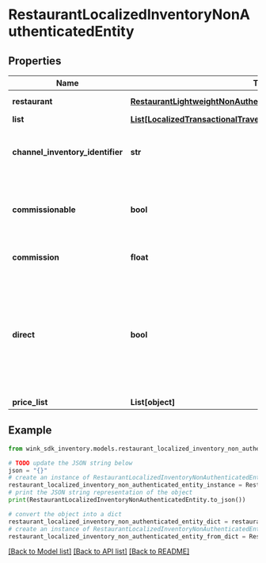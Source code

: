 # RestaurantLocalizedInventoryNonAuthenticatedEntity


## Properties

Name | Type | Description | Notes
------------ | ------------- | ------------- | -------------
**restaurant** | [**RestaurantLightweightNonAuthenticatedEntity**](RestaurantLightweightNonAuthenticatedEntity.md) | Inventory data object | [optional] [readonly] 
**list** | [**List[LocalizedTransactionalTravelInventoryNonAuthenticatedEntity]**](LocalizedTransactionalTravelInventoryNonAuthenticatedEntity.md) |  | [optional] 
**channel_inventory_identifier** | **str** | Channel inventory identifier referencing this record. | [optional] 
**commissionable** | **bool** | Whether this package is commissionable based on the incoming sales channel. | [optional] 
**commission** | **float** | The commission percentage. | [optional] 
**direct** | **bool** | Indicates whether the blocking from sales channel is direct or not. If you are a travel agent doing your own acquiring, this flag has to be true to make a booking. | [default to False]
**price_list** | **List[object]** |  | [optional] 

## Example

```python
from wink_sdk_inventory.models.restaurant_localized_inventory_non_authenticated_entity import RestaurantLocalizedInventoryNonAuthenticatedEntity

# TODO update the JSON string below
json = "{}"
# create an instance of RestaurantLocalizedInventoryNonAuthenticatedEntity from a JSON string
restaurant_localized_inventory_non_authenticated_entity_instance = RestaurantLocalizedInventoryNonAuthenticatedEntity.from_json(json)
# print the JSON string representation of the object
print(RestaurantLocalizedInventoryNonAuthenticatedEntity.to_json())

# convert the object into a dict
restaurant_localized_inventory_non_authenticated_entity_dict = restaurant_localized_inventory_non_authenticated_entity_instance.to_dict()
# create an instance of RestaurantLocalizedInventoryNonAuthenticatedEntity from a dict
restaurant_localized_inventory_non_authenticated_entity_from_dict = RestaurantLocalizedInventoryNonAuthenticatedEntity.from_dict(restaurant_localized_inventory_non_authenticated_entity_dict)
```
[[Back to Model list]](../README.md#documentation-for-models) [[Back to API list]](../README.md#documentation-for-api-endpoints) [[Back to README]](../README.md)


